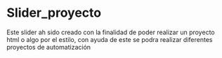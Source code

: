 # Slider_proyecto
Este slider ah sido creado con la finalidad de poder realizar un proyecto html o algo por el estilo, con ayuda de este se podra realizar diferentes proyectos de automatización
